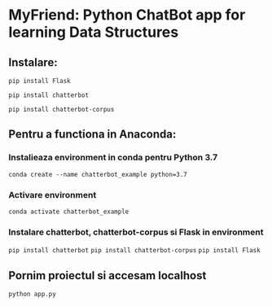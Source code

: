 # MyFriend: Python ChatBot app for learning Data Structures

## Instalare:

`pip install Flask`

`pip install chatterbot`

`pip install chatterbot-corpus`

## Pentru a functiona in Anaconda: 
### Instalieaza environment in conda pentru Python 3.7
`conda create --name chatterbot_example python=3.7`

### Activare environment
`conda activate chatterbot_example`

### Instalare chatterbot, chatterbot-corpus si Flask in environment
`pip install chatterbot`
`pip install chatterbot-corpus`
`pip install Flask`

## Pornim proiectul si accesam localhost
`python app.py`
